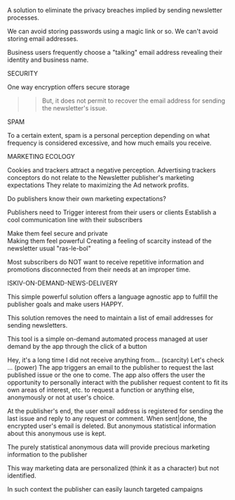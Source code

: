 A solution to eliminate the privacy breaches implied by sending newsletter processes.

We can avoid storing passwords using a magic link or so. 
We can't avoid storing email addresses.

Business users frequently choose a "talking" email address revealing their identity and business name.

SECURITY

One way encryption offers secure storage
>> But, it does not permit to recover the email address for sending the newsletter's issue.

SPAM

 To a certain extent, spam is a personal perception depending on what frequency is considered excessive, 
 and how much emails you receive.

MARKETING ECOLOGY
 
Cookies and trackers attract a negative perception. 
Advertising trackers conceptors do not relate to the Newsletter publisher's marketing expectations
They relate to maximizing the Ad network profits.

Do publishers know their own marketing expectations?

Publishers need to
Trigger interest from their users or clients
Establish a cool communication line with their subscribers

Make them feel secure and private  
Making them feel powerful 
Creating a feeling of scarcity instead of the newsletter usual "ras-le-bol"

Most subscribers do NOT want to receive repetitive information and promotions disconnected from their needs at an improper time.

ISKIV-ON-DEMAND-NEWS-DELIVERY 

This simple powerful solution offers a language agnostic app to fulfill the publisher goals and make users HAPPY.

This solution removes the need to maintain a list of email addresses
for sending newsletters. 

This tool is a simple on-demand automated process 
managed at user demand by the app through the click of a button

Hey, it's a long time I did not receive anything from... (scarcity)
Let's check ...  (power)
The app triggers an email to the publisher 
to request the last published issue or the one to come.
The app also offers the user the opportunity to personally interact with the publisher
request content to fit its own areas of interest, etc.
to request a function
or anything else, anonymously or not at user's choice.

At the publisher's end, the user email address is registered for sending the last issue and reply to any request or comment.
When sent|done, the encrypted user's email is deleted.
But anonymous statistical information about this anonymous use is kept.

The purely statistical anonymous data will provide precious marketing information to the publisher

This way marketing data are personalized (think it as a character) but not identified.

In such context the publisher can easily launch targeted campaigns
